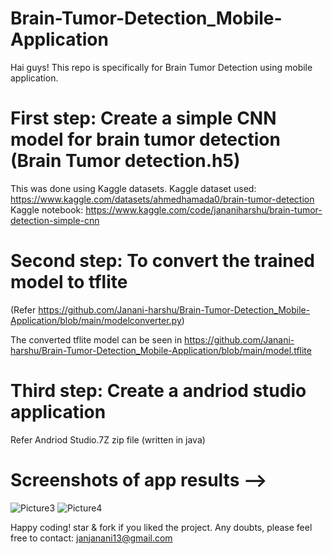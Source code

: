 # Brain-Tumor-Detection_Mobile-Application
Hai guys! This repo is specifically for Brain Tumor Detection using mobile application. 

# First step: Create a simple CNN model for brain tumor detection (Brain Tumor detection.h5)
This was done using Kaggle datasets.
Kaggle dataset used: https://www.kaggle.com/datasets/ahmedhamada0/brain-tumor-detection
Kaggle notebook: https://www.kaggle.com/code/jananiharshu/brain-tumor-detection-simple-cnn

# Second step: To convert the trained model to tflite 
(Refer https://github.com/Janani-harshu/Brain-Tumor-Detection_Mobile-Application/blob/main/modelconverter.py)

The converted tflite model can be seen in https://github.com/Janani-harshu/Brain-Tumor-Detection_Mobile-Application/blob/main/model.tflite

# Third step: Create a andriod studio application
Refer Andriod Studio.7Z zip file (written in java)

#  Screenshots of app results -->

![Picture3](https://user-images.githubusercontent.com/84040888/177109243-0e884bdf-fb40-4025-8cfa-2deede3162b0.png)                 ![Picture4](https://user-images.githubusercontent.com/84040888/177109264-8d8d9990-4413-4d99-b33b-321587fcac7d.png)


Happy coding! star & fork if you liked the project.
Any doubts, please feel free to contact: janjanani13@gmail.com

